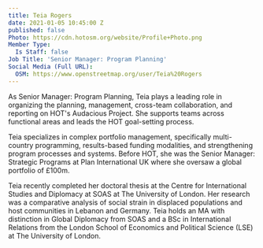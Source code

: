 ```yaml
---
title: Teia Rogers
date: 2021-01-05 10:45:00 Z
published: false
Photo: https://cdn.hotosm.org/website/Profile+Photo.png
Member Type:
  Is Staff: false
Job Title: 'Senior Manager: Program Planning'
Social Media (Full URL):
  OSM: https://www.openstreetmap.org/user/Teia%20Rogers
---
```


As Senior Manager: Program Planning, Teia plays a leading role in organizing the planning, management, cross-team collaboration, and reporting on HOT's Audacious Project. She supports teams across functional areas and leads the HOT goal-setting process.

Teia specializes in complex portfolio management, specifically multi-country programming, results-based funding modalities, and strengthening program processes and systems. Before HOT, she was the Senior Manager: Strategic Programs at Plan International UK where she oversaw a global portfolio of £100m.

Teia recently completed her doctoral thesis at the Centre for International Studies and Diplomacy at SOAS at The University of London. Her research was a comparative analysis of social strain in displaced populations and host communities in Lebanon and Germany. Teia holds an MA with distinction in Global Diplomacy from SOAS and a BSc in International Relations from the London School of Economics and Political Science (LSE) at The University of London.

